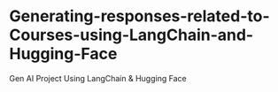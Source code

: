 # Generating-responses-related-to-Courses-using-LangChain-and-Hugging-Face
 Gen AI Project Using LangChain &amp; Hugging Face
